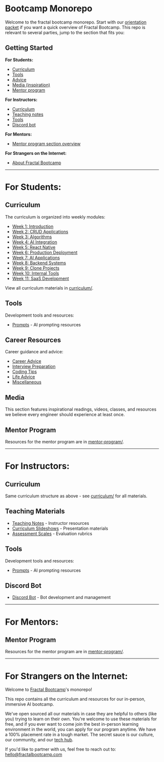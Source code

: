 # Bootcamp Monorepo

Welcome to the fractal bootcamp monorepo. Start with our [orientation packet](curriculum/orientation-packet-5-31-2025.pdf) if you want a quick overview of Fractal Bootcamp. This repo is relevant to several parties, jump to the section that fits you:

## Getting Started

**For Students:**
- [Curriculum](#for-students)
- [Tools](#for-students)
- [Advice](#for-students)
- [Media (inspiration)](#for-students)
- [Mentor program](#for-students)

**For Instructors:**
- [Curriculum](#for-instructors)
- [Teaching notes](#for-instructors)
- [Tools](#for-instructors)
- [Discord bot](#for-instructors)

**For Mentors:**
- [Mentor program section overview](#for-mentors)

**For Strangers on the Internet:**
- [About Fractal Bootcamp](#for-strangers-on-the-internet)

---

# For Students:

## Curriculum

The curriculum is organized into weekly modules:

- [Week 1: Introduction](curriculum/weeks/1-intro/)
- [Week 2: CRUD Applications](curriculum/weeks/2-crud/)
- [Week 3: Algorithms](curriculum/weeks/3-algo/)
- [Week 4: AI Integration](curriculum/weeks/4-ai/)
- [Week 5: React Native](curriculum/weeks/5-native/)
- [Week 6: Production Deployment](curriculum/weeks/6-prod/)
- [Week 7: AI Applications](curriculum/weeks/7-ai/)
- [Week 8: Backend Systems](curriculum/weeks/8-backend/)
- [Week 9: Clone Projects](curriculum/weeks/9-clone/)
- [Week 10: Internal Tools](curriculum/weeks/10-internal/)
- [Week 11: SaaS Development](curriculum/weeks/11-saas/)

View all curriculum materials in [curriculum/](curriculum/).

## Tools

Development tools and resources:

- [Prompts](tools/prompts/) - AI prompting resources

## Career Resources

Career guidance and advice:

- [Career Advice](advice/career1.md)
- [Interview Preparation](advice/interviewing1.md)
- [Coding Tips](advice/coding.md)
- [Life Advice](advice/lifeadvice1.md)
- [Miscellaneous](advice/misc1.md)

## Media

This section features inspirational readings, videos, classes, and resources we believe every engineer should experience at least once.

## Mentor Program

Resources for the mentor program are in [mentor-program/](mentor-program/).

---

# For Instructors:

## Curriculum

Same curriculum structure as above - see [curriculum/](curriculum/) for all materials.

## Teaching Materials

- [Teaching Notes](teaching-notes/) - Instructor resources
- [Curriculum Slideshows](curriculum/slideshows/) - Presentation materials
- [Assessment Scales](curriculum/scales/) - Evaluation rubrics

## Tools

Development tools and resources:

- [Prompts](tools/prompts/) - AI prompting resources

## Discord Bot

- [Discord Bot](discord-bot/) - Bot development and management

---

# For Mentors:

## Mentor Program

Resources for the mentor program are in [mentor-program/](mentor-program/).

---

# For Strangers on the Internet:

Welcome to [Fractal Bootcamp](https://fractalbootcamp.com)'s monorepo!

This repo contains all the curriculum and resources for our in-person, immersive AI bootcamp.

We've open sourced all our materials in case they are helpful to others (like you) trying to learn on their own. You're welcome to use these materials for free, and if you ever want to come join the best in-person learning environment in the world, you can apply for our program anytime. We have a 100% placement rate in a tough market. The secret sauce is our culture, our community, and our [tech hub](https://fractaltechhub.com).

If you'd like to partner with us, feel free to reach out to: hello@fractalbootcamp.com
